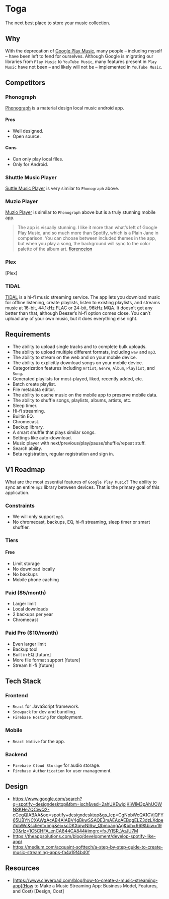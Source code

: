 # Toga
The next best place to store your music collection.

## Why
With the deprecation of [Google Play Music](https://www.digitaltrends.com/music/what-happens-to-google-play-music-youtube-music/), many people – including myself – have been left to fend for ourselves. Although Google is migrating our libraries from `Play Music` to `YouTube Music`, many features present in `Play Music` have not been – and likely will not be – implemented in `YouTube Music`.

## Competitors
### Phonograph
[Phonograph](https://github.com/kabouzeid/Phonograph) is a material design local music android app.

#### Pros
- Well designed.
- Open source.

#### Cons
- Can only play local files.
- Only for Android.

### Shuttle Music Player
[Suttle Music Player](https://www.shuttlemusicplayer.com/) is very similar to `Phonograph` above.

### Muzio Player
[Muzio Player](https://play.google.com/store/apps/details?id=com.shaiban.audioplayer.mplayer) is similar to `Phonograph` above but is a truly stunning mobile app.

> The app is visually stunning. I like it more than what’s left of Google Play Music, and so much more than Spotify, which is a Plain Jane in comparison. You can choose between included themes in the app, but when you play a song, the background will sync to the color palette of the album art. [florenceion](https://florenceion.com/2020/04/14/ask-flo-alternative-to-google-play-music/)

### Plex
[Plex]

### TIDAL
[TIDAL](https://tidal.com/about) is a hi-fi music streaming service. The app lets you download music for offline listening, create playlists, listen to existing playlists, and streams music at 16-bit, 44.1kHz FLAC or 24-bit, 96kHz MQA. It doesn’t get any better than that, although Deezer’s hi-fi option comes close. You can’t upload any of your own music, but it does everything else right.

## Requirements
- The ability to upload single tracks and to complete bulk uploads.
- The ability to upload multiple different formats, including `wav` and `mp3`.
- The ability to stream on the web and on your mobile device.
- The ability to explicitly download songs on your mobile device.
- Categorization features including `Artist`, `Genre`, `Album`, `Playlist`, and `Song`.
- Generated playlists for most-played, liked, recently added, etc.
- Batch create playlist.
- File metadata editor.
- The ability to cache music on the mobile app to preserve mobile data.
- The ability to shuffle songs, playlists, albums, artists, etc.
- Sleep timer.
- Hi-fi streaming.
- Builtin EQ.
- Chromecast.
- Backup library.
- A smart shuffle that plays similar songs.
- Settings like auto-download.
- Music player with next/previous/play/pause/shuffle/repeat stuff.
- Search ability.
- Beta registration, regular registration and sign in.

## V1 Roadmap
What are the most essential features of `Google Play Music`? The ability to sync an entire `mp3` library between devices. That is the primary goal of this application.

### Constraints
- We will only support `mp3`.
- No chromecast, backups, EQ, hi-fi streaming, sleep timer or smart shuffler.

### Tiers
#### Free
- Limit storage
- No download locally
- No backups
- Mobile phone caching

### Paid ($5/month)
- Larger limit
- Local downloads
- 2 backups per year
- Chromecast

### Paid Pro ($10/month)
- Even larger limit
- Backup tool
- Built in EQ [future]
- More file format support [future]
- Stream hi-fi [future]

## Tech Stack
### Frontend
- `React` for JavaScript framework.
- `Snowpack` for dev and bundling.
- `Firebase Hosting` for deployment.

### Mobile
- `React Native` for the app.

### Backend
- `Firebase Cloud Storage` for audio storage.
- `Firebase Authentication` for user management.

## Design
- https://www.google.com/search?q=spotify+designdesktop&tbm=isch&ved=2ahUKEwjojKiWlM3pAhUOWN8KHeZQCiwQ2-cCegQIABAA&oq=spotify+designdesktop&gs_lcp=CgNpbWcQA1CVjQFY65UBYNCXAWgAcAB4AIABV4gBkwSSAQE3mAEAoAEBqgELZ3dzLXdpei1pbWc&sclient=img&ei=scDKXqjwNI6w_QbmoangAg&bih=969&biw=1920&rlz=1C5CHFA_enCA844CA844#imgrc=fxJYISR_VqJU7M
- https://theappsolutions.com/blog/development/develop-spotify-like-app/
- https://medium.com/acquaint-softtech/a-step-by-step-guide-to-create-music-streaming-apps-fa4a19f4bd0f

## Resources
- [https://www.cleveroad.com/blog/how-to-create-a-music-streaming-app](How to Make a Music Streaming App: Business Model, Features, and Cost) [Design, Cost]
